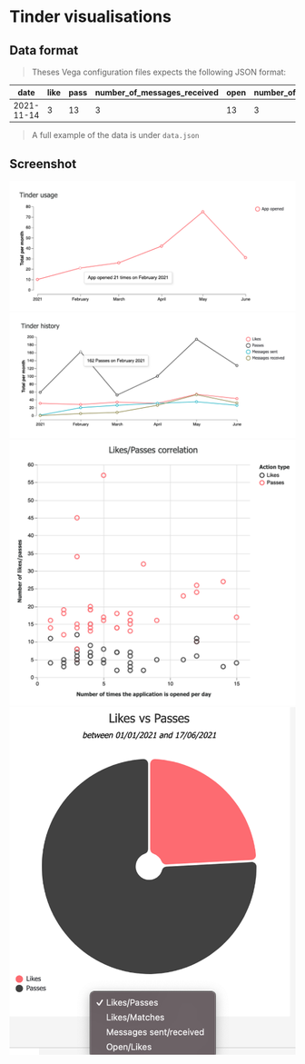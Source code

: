 # Tinder visualisations

## Data format

> Theses Vega configuration files expects the following JSON format:

| date       | like | pass | number_of_messages_received | open | number_of_superlike | number_of_match | number_of_messages_sent |
| ---------- | ---- | ---- | --------------------------- | ---- | ------------------- | --------------- | ----------------------- |
| 2021-11-14 | 3    | 13   | 3                           | 13   | 3                   | 13              | 3                       |

> A full example of the data is under `data.json`

## Screenshot

![screenshot_usage](screenshot_usage.png)
![screenshot_history](screenshot_history.png)
![screenshot_correlation](screenshot_correlation.png)
![screenshot_comparison](screenshot_comparison.png)
